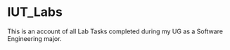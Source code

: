 # IUT_Labs
This is an account of all Lab Tasks completed during my UG as a Software Engineering major. 
